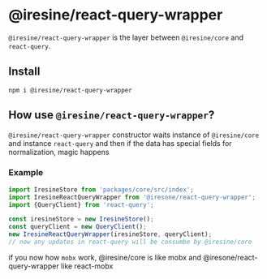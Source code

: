 # @iresine/react-query-wrapper

`@iresine/react-query-wrapper` is the layer between `@iresine/core` and
`react-query`.

## Install

```console
npm i @iresine/react-query-wrapper
```

## How use `@iresine/react-query-wrapper`?

`@iresine/react-query-wrapper` constructor waits instance of `@iresine/core` and
instance `react-query` and then if the data has special fields for
normalization, magic happens

### Example

```js
import IresineStore from 'packages/core/src/index';
import IresineReactQueryWrapper from '@iresone/react-query-wrapper';
import {QueryClient} from 'react-query';

const iresineStore = new IresineStore();
const queryClient = new QueryClient();
new IresineReactQueryWrapper(iresineStore, queryClient);
// now any updates in react-query will be consumbe by @iresine/core
```

if you now how `mobx` work, @iresine/core is like mobx and
@iresone/react-query-wrapper like react-mobx
